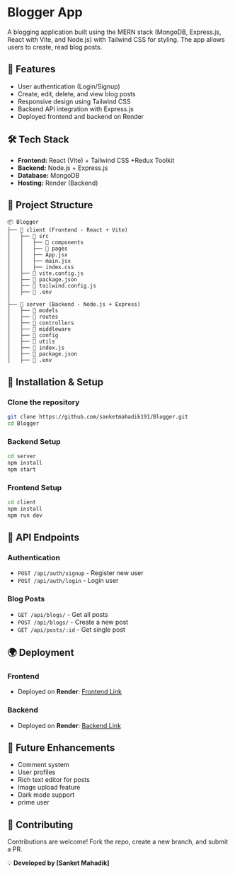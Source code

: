 # Blogger App

A blogging application built using the MERN stack (MongoDB, Express.js, React with Vite, and Node.js) with Tailwind CSS for styling. The app allows users to create, read blog posts.

## 🚀 Features

- User authentication (Login/Signup)
- Create, edit, delete, and view blog posts
- Responsive design using Tailwind CSS
- Backend API integration with Express.js
- Deployed frontend and backend on Render

## 🛠 Tech Stack

- **Frontend:** React (Vite) + Tailwind CSS +Redux Toolkit
- **Backend:** Node.js + Express.js
- **Database:** MongoDB
- **Hosting:**  Render (Backend)

## 📂 Project Structure

```
📦 Blogger
├── 📂 client (Frontend - React + Vite)
│   ├── 📂 src
│   │   ├── 📂 components
│   │   ├── 📂 pages
│   │   ├── App.jsx
│   │   ├── main.jsx
│   │   ├── index.css
│   ├── 📄 vite.config.js
│   ├── 📄 package.json
│   ├── 📄 tailwind.config.js
│   ├── 📄 .env
│
├── 📂 server (Backend - Node.js + Express)
│   ├── 📂 models
│   ├── 📂 routes
│   ├── 📂 controllers
│   ├── 📂 middleware
│   ├── 📂 config
│   ├── 📂 utils
│   ├── 📄 index.js
│   ├── 📄 package.json
│   ├── 📄 .env
```

## 🎯 Installation & Setup

### Clone the repository
```sh
git clone https://github.com/sanketmahadik191/Blogger.git
cd Blogger
```

### Backend Setup
```sh
cd server
npm install
npm start
```

### Frontend Setup
```sh
cd client
npm install
npm run dev
```

## 🔗 API Endpoints

### Authentication
- `POST /api/auth/signup` - Register new user
- `POST /api/auth/login` - Login user

### Blog Posts
- `GET /api/blogs/` - Get all posts
- `POST /api/blogs/` - Create a new post
- `GET /api/posts/:id` - Get single post


## 🌍 Deployment

### Frontend
- Deployed on **Render**: [Frontend Link](https://blogger-1-9ra8.onrender.com/)

### Backend
- Deployed on **Render**: [Backend Link](https://blogger-egfo.onrender.com)


## 📌 Future Enhancements

- Comment system
- User profiles
- Rich text editor for posts
- Image upload feature
- Dark mode support
- prime user

## 🤝 Contributing

Contributions are welcome! Fork the repo, create a new branch, and submit a PR.


💡 **Developed by [Sanket Mahadik]**
